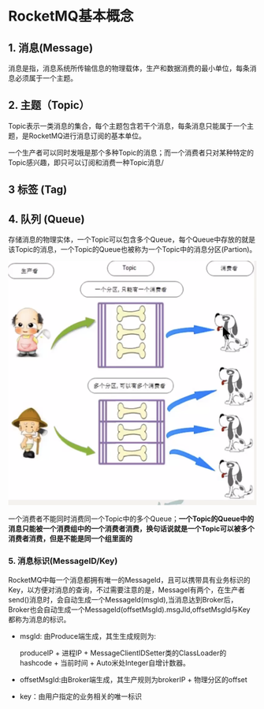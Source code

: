 # RocketMQ基本概念

## 1. 消息(Message)

消息是指，消息系统所传输信息的物理载体，生产和数据消费的最小单位，每条消息必须属于一个主题。

## 2. 主题（Topic）

Topic表示一类消息的集合，每个主题包含若干个消息，每条消息只能属于一个主题，是RocketMQ进行消息订阅的基本单位。

一个生产者可以同时发哦是那个多种Topic的消息；而一个消费者只对某种特定的Topic感兴趣，即只可以订阅和消费一种Topic消息/

## 3 标签 (Tag)

## 4. 队列 (Queue)

存储消息的物理实体，一个Topic可以包含多个Queue，每个Queue中存放的就是该Topic的消息，一个Topic的Queue也被称为一个Topic中的消息分区(Partion)。

![image-20230511141133028](https://raw.githubusercontent.com/bigshcool/myPic/main/image-20230511141133028.png)

一个消费者不能同时消费同一个Topic中的多个Queue；**一个Topic的Queue中的消息只能被一个消费组中的一个消费者消费，换句话说就是一个Topic可以被多个消费者消费，但是不能是同一个组里面的**



### 5. 消息标识(MessageID/Key)

RocketMQ中每一个消息都拥有唯一的MessageId，且可以携带具有业务标识的Key，以方便对消息的查询，不过需要注意的是，MessageI有两个，在生产者send()消息时，会自动生成一个MessageId(msgId),当消息达到Broker后，Broker也会自动生成一个MessageId(offsetMsgId).msgJId,offsetMsgId与Key都称为消息的标识。

- msgId: 由Produce端生成，其生生成规则为:

  produceIP + 进程IP + MessageClientIDSetter类的ClassLoader的hashcode + 当前时间 + Auto米处Integer自增计数器。

- offsetMsgId:由Broker端生成，其生产规则为brokerIP + 物理分区的offset

- key：由用户指定的业务相关的唯一标识

